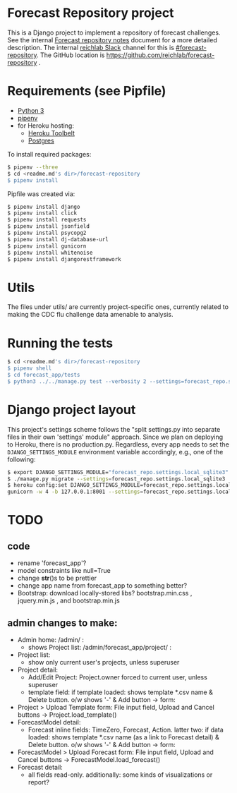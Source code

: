 # Forecast Repository project
This is a Django project to implement a repository of forecast challenges. See the internal
[Forecast repository notes](https://docs.google.com/document/d/1cKQY0tgSR8QkxvJUEuMR1xBCvzNYBnMhkNYgK3hCOsk) document
for a more detailed description. The internal [reichlab Slack](https://reichlab.slack.com) channel for this is 
[#forecast-repository](https://reichlab.slack.com/messages/C57HNDFN0/). The GitHub location is
https://github.com/reichlab/forecast-repository .


# Requirements (see Pipfile)
- [Python 3](http://install.python-guide.org)
- [pipenv](https://docs.pipenv.org/)
- for Heroku hosting:
  - [Heroku Toolbelt](https://toolbelt.heroku.com/)
  - [Postgres](https://devcenter.heroku.com/articles/heroku-postgresql#local-setup)


To install required packages:
```bash
$ pipenv --three
$ cd <readme.md's dir>/forecast-repository
$ pipenv install
```

Pipfile was created via:
```bash
$ pipenv install django
$ pipenv install click
$ pipenv install requests
$ pipenv install jsonfield
$ pipenv install psycopg2
$ pipenv install dj-database-url
$ pipenv install gunicorn
$ pipenv install whitenoise
$ pipenv install djangorestframework
```


# Utils
The files under utils/ are currently project-specific ones, currently related to making the CDC flu challenge data
amenable to analysis.


# Running the tests
```bash
$ cd <readme.md's dir>/forecast-repository
$ pipenv shell
$ cd forecast_app/tests
$ python3 ../../manage.py test --verbosity 2 --settings=forecast_repo.settings.local_sqlite3
```

# Django project layout

This project's settings scheme follows the "split settings.py into separate files in their own 'settings' module"
approach. Since we plan on deploying to Heroku, there is no production.py. Regardless, every app needs to set
the `DJANGO_SETTINGS_MODULE` environment variable accordingly, e.g., one of the following:
```bash
$ export DJANGO_SETTINGS_MODULE="forecast_repo.settings.local_sqlite3"
$ ./manage.py migrate --settings=forecast_repo.settings.local_sqlite3
$ heroku config:set DJANGO_SETTINGS_MODULE=forecast_repo.settings.local_sqlite3
gunicorn -w 4 -b 127.0.0.1:8001 --settings=forecast_repo.settings.local_sqlite3
```


# TODO

## code
- rename 'forecast_app'?
- model constraints like null=True
- change __str__()s to be prettier
- change app name from forecast_app to something better?
- Bootstrap: download locally-stored libs? bootstrap.min.css , jquery.min.js , and bootstrap.min.js


## admin changes to make:
- Admin home: /admin/ :
  - shows Project list: /admin/forecast_app/project/ :
- Project list:
  - show only current user's projects, unless superuser
- Project detail:
  - Add/Edit Project: Project.owner forced to current user, unless superuser
  - template field: if template loaded: shows template *.csv name & Delete button. o/w shows '-' & Add button -> form:
- Project > Upload Template form: File input field, Upload and Cancel buttons -> Project.load_template()
- ForecastModel detail:
  - Forecast inline fields: TimeZero, Forecast, Action. latter two: if data loaded: shows template *.csv name (as a link
    to Forecast detail) & Delete button. o/w shows '-' & Add button -> form:
- ForecastModel > Upload Forecast form: File input field, Upload and Cancel buttons -> ForecastModel.load_forecast()
- Forecast detail:
  - all fields read-only. additionally: some kinds of visualizations or report?
